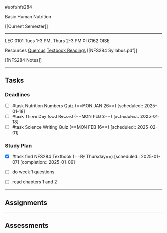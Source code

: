#uoft/nfs284  

Basic Human Nutrition

[[Current Semester]]

---
LEC 0101
	Tues 1-3 PM, Thurs 2-3 PM
	OI G162
	OISE

Resources 
	[Quercus](https://q.utoronto.ca/courses/383121)
	[Textbook Readings](https://q.utoronto.ca/courses/383121/pages/textbook-readings)
	[[NFS284 Syllabus.pdf]]

[[NFS284 Notes]]

---

## Tasks
### Deadlines
- [ ] #task Nutrition Numbers Quiz (==MON JAN 26==) [scheduled:: 2025-01-18] 
- [ ] #task Three Day food Record (==MON FEB 2==) [scheduled:: 2025-01-18] 
- [ ] #task Science Writing Quiz (==MON FEB 16==) [scheduled:: 2025-02-01] 
### Study Plan
- [x] #task find NFS284 Textbook (==By Thursday==)  [scheduled:: 2025-01-07]  [completion:: 2025-01-09]
- [ ] do week 1 questions
- [ ] read chapters 1 and 2



---
## Assignments


---
## Assessments